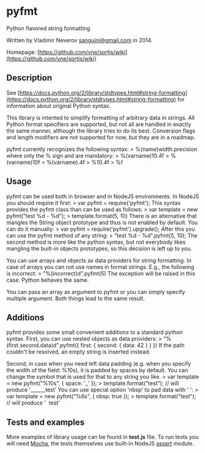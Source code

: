 pyfmt
=====

Python flavored string formatting

Written by Vladimir Neverov <sanguini@gmail.com> in 2014.

Homepage: [https://github.com/vne/sortjs/wiki](https://github.com/vne/sortjs/wiki)

Description
-----------

See [https://docs.python.org/2/library/stdtypes.html#string-formatting](https://docs.python.org/2/library/stdtypes.html#string-formatting) for information about original Python syntax.

This library is intented to simplify formatting of arbitrary data in strings. All Python format specifiers are supported, but not all are handled in exactly the same manner, although the library tries to do its best. Conversion flags and length modifiers are not supported for now, but they are in a roadmap.

pyfmt currently recognizes the following syntax:
	> %(name)width.precision<format>
where only the % sign and <format> are mandatory:
	> %(varname)10.4f
	> %(varname)10f
	> %(varname).4f
	> %10.4f
	> %f

Usage
-----

pyfmt can be used both in browser and in NodeJS environments. In NodeJS you should require it first:
	> var pyfmt = require('pyfmt');
This syntax provides the pyfmt class than can be used as follows:
	> var template = new pyfmt("test %d - %d");
	> template.format(5, 10)
There is an alternative that mangles the String object prototype and thus is not enabled by default. You can do it manually:
	> var pyfmt = require('pyfmt').upgrade();
After this you can use the pyfmt method of any string:
	> "test %d - %d".pyfmt(5, 10);
The second method is more like the python syntax, but not everybody likes mangling the built-in objects prototypes, so
this decision is left up to you.

You can use arrays and objects as data providers for string formatting. In case of arrays you can not use names in
format strings. E.g., the following is incorrect:
	> "%(incorrect)d".pyfmt(5)
The exception will be raised in this case. Python behaves the same.

You can pass an array as argument to pyfmt or you can simply specify multiple argument. Both things lead to the same result.

Additions
---------

pyfmt provides some small convenient additions to a standard python syntax. First, you can use nested objects as
data providers:
	> "%(first.second.data)d".pyfmt({ first: { second: { data: 42 } } })
If the path couldn't be resolved, an empty string is inserted instead.

Second, in case when you need left data padding (e.g. when you specify the width of the field: %10s),
it is padded by spaces by default. You can change the symbol that is used for that to any string you like.
	> var template = new pyfmt("%10s", { space: '_' });
	> template.format("test"); // will produce '______test'
You can use special option 'nbsp' to pad data with '&nbsp;':
	> var template = new pyfmt("%6s", { nbsp: true });
	> template.format("test"); // will produce '&nbsp;&nbsp;test'

Tests and examples
------------------

More examples of library usage can be found in **test.js** file. To run tests you will
need [Mocha](http://visionmedia.github.io/mocha/), the tests themselves use built-in
NodeJS [assert](http://nodejs.org/api/assert.html) module.

